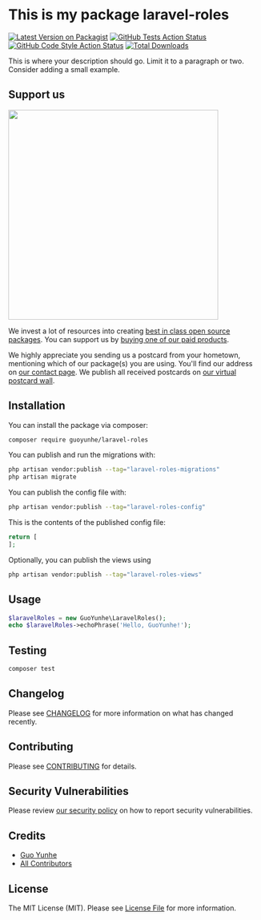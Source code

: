 # This is my package laravel-roles

[![Latest Version on Packagist](https://img.shields.io/packagist/v/guoyunhe/laravel-roles.svg?style=flat-square)](https://packagist.org/packages/guoyunhe/laravel-roles)
[![GitHub Tests Action Status](https://img.shields.io/github/workflow/status/guoyunhe/laravel-roles/run-tests?label=tests)](https://github.com/guoyunhe/laravel-roles/actions?query=workflow%3Arun-tests+branch%3Amain)
[![GitHub Code Style Action Status](https://img.shields.io/github/workflow/status/guoyunhe/laravel-roles/Fix%20PHP%20code%20style%20issues?label=code%20style)](https://github.com/guoyunhe/laravel-roles/actions?query=workflow%3A"Fix+PHP+code+style+issues"+branch%3Amain)
[![Total Downloads](https://img.shields.io/packagist/dt/guoyunhe/laravel-roles.svg?style=flat-square)](https://packagist.org/packages/guoyunhe/laravel-roles)

This is where your description should go. Limit it to a paragraph or two. Consider adding a small example.

## Support us

[<img src="https://github-ads.s3.eu-central-1.amazonaws.com/laravel-roles.jpg?t=1" width="419px" />](https://spatie.be/github-ad-click/laravel-roles)

We invest a lot of resources into creating [best in class open source packages](https://spatie.be/open-source). You can support us by [buying one of our paid products](https://spatie.be/open-source/support-us).

We highly appreciate you sending us a postcard from your hometown, mentioning which of our package(s) you are using. You'll find our address on [our contact page](https://spatie.be/about-us). We publish all received postcards on [our virtual postcard wall](https://spatie.be/open-source/postcards).

## Installation

You can install the package via composer:

```bash
composer require guoyunhe/laravel-roles
```

You can publish and run the migrations with:

```bash
php artisan vendor:publish --tag="laravel-roles-migrations"
php artisan migrate
```

You can publish the config file with:

```bash
php artisan vendor:publish --tag="laravel-roles-config"
```

This is the contents of the published config file:

```php
return [
];
```

Optionally, you can publish the views using

```bash
php artisan vendor:publish --tag="laravel-roles-views"
```

## Usage

```php
$laravelRoles = new GuoYunhe\LaravelRoles();
echo $laravelRoles->echoPhrase('Hello, GuoYunhe!');
```

## Testing

```bash
composer test
```

## Changelog

Please see [CHANGELOG](CHANGELOG.md) for more information on what has changed recently.

## Contributing

Please see [CONTRIBUTING](CONTRIBUTING.md) for details.

## Security Vulnerabilities

Please review [our security policy](../../security/policy) on how to report security vulnerabilities.

## Credits

- [Guo Yunhe](https://github.com/guoyunhe)
- [All Contributors](../../contributors)

## License

The MIT License (MIT). Please see [License File](LICENSE.md) for more information.

